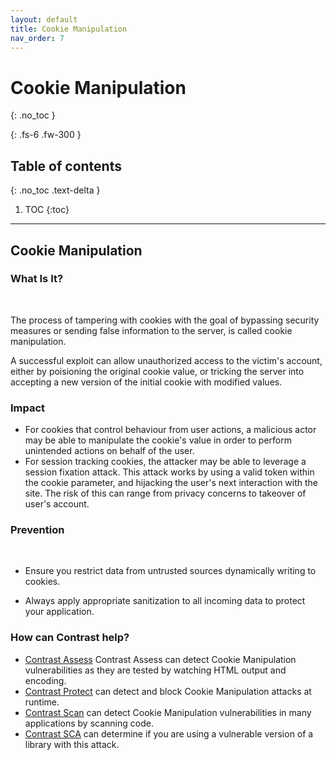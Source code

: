 ```yaml
---
layout: default
title: Cookie Manipulation
nav_order: 7
---
```


# Cookie Manipulation
{: .no_toc }

{: .fs-6 .fw-300 }

## Table of contents
{: .no_toc .text-delta }

1. TOC
{:toc}

---

## Cookie Manipulation

### What Is It? 
<br/>

The process of tampering with cookies with the goal of bypassing security measures or sending false information to the server, is called cookie manipulation.

A successful exploit can allow unauthorized access to the victim's account, either by poisioning the original cookie value, or tricking the server into accepting a new version of the initial cookie with modified values.


### Impact

- For cookies that control behaviour from user actions, a malicious actor may be able to manipulate the cookie's value in order to perform unintended actions on behalf of the user.
- For session tracking cookies, the attacker may be able to leverage a session fixation attack. 
This attack works by using a valid token within the cookie parameter, and hijacking the user's next interaction with the site. The risk of this can range from privacy concerns to takeover of user's account.



### Prevention  
<br/>

- Ensure you restrict data from untrusted sources dynamically writing to cookies.

- Always apply appropriate sanitization to all incoming data to protect your application.



### How can Contrast help?

- [Contrast Assess](https://www.contrastsecurity.com/contrast-assess) Contrast Assess can detect Cookie Manipulation vulnerabilities as they are tested by watching HTML output and encoding.
- [Contrast Protect](https://www.contrastsecurity.com/contrast-protect) can detect and block Cookie Manipulation attacks at runtime. 
- [Contrast Scan](https://www.contrastsecurity.com/contrast-scan) can detect Cookie Manipulation vulnerabilities in many applications by scanning code.
- [Contrast SCA](https://www.contrastsecurity.com/contrast-sca) can determine if you are using a vulnerable version of a library with this attack.